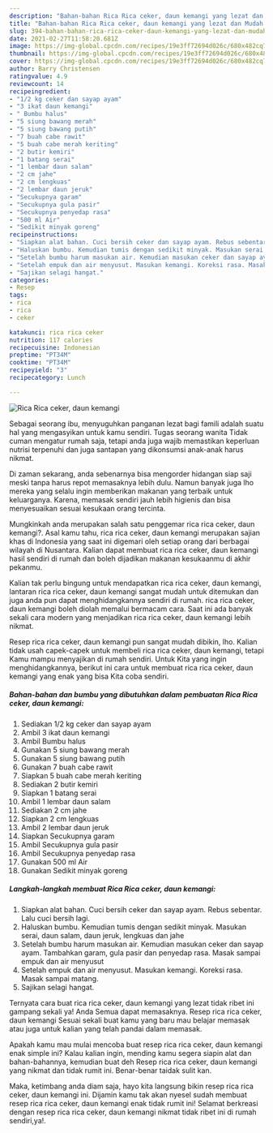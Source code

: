 ```yaml
---
description: "Bahan-bahan Rica Rica ceker, daun kemangi yang lezat dan Mudah Dibuat"
title: "Bahan-bahan Rica Rica ceker, daun kemangi yang lezat dan Mudah Dibuat"
slug: 394-bahan-bahan-rica-rica-ceker-daun-kemangi-yang-lezat-dan-mudah-dibuat
date: 2021-02-27T11:58:20.681Z
image: https://img-global.cpcdn.com/recipes/19e3ff72694d026c/680x482cq70/rica-rica-ceker-daun-kemangi-foto-resep-utama.jpg
thumbnail: https://img-global.cpcdn.com/recipes/19e3ff72694d026c/680x482cq70/rica-rica-ceker-daun-kemangi-foto-resep-utama.jpg
cover: https://img-global.cpcdn.com/recipes/19e3ff72694d026c/680x482cq70/rica-rica-ceker-daun-kemangi-foto-resep-utama.jpg
author: Barry Christensen
ratingvalue: 4.9
reviewcount: 14
recipeingredient:
- "1/2 kg ceker dan sayap ayam"
- "3 ikat daun kemangi"
- " Bumbu halus"
- "5 siung bawang merah"
- "5 siung bawang putih"
- "7 buah cabe rawit"
- "5 buah cabe merah keriting"
- "2 butir kemiri"
- "1 batang serai"
- "1 lembar daun salam"
- "2 cm jahe"
- "2 cm lengkuas"
- "2 lembar daun jeruk"
- "Secukupnya garam"
- "Secukupnya gula pasir"
- "Secukupnya penyedap rasa"
- "500 ml Air"
- "Sedikit minyak goreng"
recipeinstructions:
- "Siapkan alat bahan. Cuci bersih ceker dan sayap ayam. Rebus sebentar. Lalu cuci bersih lagi."
- "Haluskan bumbu. Kemudian tumis dengan sedikit minyak. Masukan serai, daun salam, daun jeruk, lengkuas dan jahe"
- "Setelah bumbu harum masukan air. Kemudian masukan ceker dan sayap ayam. Tambahkan garam, gula pasir dan penyedap rasa. Masak sampai empuk dan air menyusut"
- "Setelah empuk dan air menyusut. Masukan kemangi. Koreksi rasa. Masak sampai matang."
- "Sajikan selagi hangat."
categories:
- Resep
tags:
- rica
- rica
- ceker

katakunci: rica rica ceker 
nutrition: 117 calories
recipecuisine: Indonesian
preptime: "PT34M"
cooktime: "PT34M"
recipeyield: "3"
recipecategory: Lunch

---
```



![Rica Rica ceker, daun kemangi](https://img-global.cpcdn.com/recipes/19e3ff72694d026c/680x482cq70/rica-rica-ceker-daun-kemangi-foto-resep-utama.jpg)

Sebagai seorang ibu, menyuguhkan panganan lezat bagi famili adalah suatu hal yang mengasyikan untuk kamu sendiri. Tugas seorang  wanita Tidak cuman mengatur rumah saja, tetapi anda juga wajib memastikan keperluan nutrisi terpenuhi dan juga santapan yang dikonsumsi anak-anak harus nikmat.

Di zaman  sekarang, anda sebenarnya bisa mengorder hidangan siap saji meski tanpa harus repot memasaknya lebih dulu. Namun banyak juga lho mereka yang selalu ingin memberikan makanan yang terbaik untuk keluarganya. Karena, memasak sendiri jauh lebih higienis dan bisa menyesuaikan sesuai kesukaan orang tercinta. 



Mungkinkah anda merupakan salah satu penggemar rica rica ceker, daun kemangi?. Asal kamu tahu, rica rica ceker, daun kemangi merupakan sajian khas di Indonesia yang saat ini digemari oleh setiap orang dari berbagai wilayah di Nusantara. Kalian dapat membuat rica rica ceker, daun kemangi hasil sendiri di rumah dan boleh dijadikan makanan kesukaanmu di akhir pekanmu.

Kalian tak perlu bingung untuk mendapatkan rica rica ceker, daun kemangi, lantaran rica rica ceker, daun kemangi sangat mudah untuk ditemukan dan juga anda pun dapat menghidangkannya sendiri di rumah. rica rica ceker, daun kemangi boleh diolah memalui bermacam cara. Saat ini ada banyak sekali cara modern yang menjadikan rica rica ceker, daun kemangi lebih nikmat.

Resep rica rica ceker, daun kemangi pun sangat mudah dibikin, lho. Kalian tidak usah capek-capek untuk membeli rica rica ceker, daun kemangi, tetapi Kamu mampu menyajikan di rumah sendiri. Untuk Kita yang ingin menghidangkannya, berikut ini cara untuk membuat rica rica ceker, daun kemangi yang enak yang bisa Kita coba sendiri.

<!--inarticleads1-->

##### Bahan-bahan dan bumbu yang dibutuhkan dalam pembuatan Rica Rica ceker, daun kemangi:

1. Sediakan 1/2 kg ceker dan sayap ayam
1. Ambil 3 ikat daun kemangi
1. Ambil  Bumbu halus
1. Gunakan 5 siung bawang merah
1. Gunakan 5 siung bawang putih
1. Gunakan 7 buah cabe rawit
1. Siapkan 5 buah cabe merah keriting
1. Sediakan 2 butir kemiri
1. Siapkan 1 batang serai
1. Ambil 1 lembar daun salam
1. Sediakan 2 cm jahe
1. Siapkan 2 cm lengkuas
1. Ambil 2 lembar daun jeruk
1. Siapkan Secukupnya garam
1. Ambil Secukupnya gula pasir
1. Ambil Secukupnya penyedap rasa
1. Gunakan 500 ml Air
1. Gunakan Sedikit minyak goreng




<!--inarticleads2-->

##### Langkah-langkah membuat Rica Rica ceker, daun kemangi:

1. Siapkan alat bahan. Cuci bersih ceker dan sayap ayam. Rebus sebentar. Lalu cuci bersih lagi.
1. Haluskan bumbu. Kemudian tumis dengan sedikit minyak. Masukan serai, daun salam, daun jeruk, lengkuas dan jahe
1. Setelah bumbu harum masukan air. Kemudian masukan ceker dan sayap ayam. Tambahkan garam, gula pasir dan penyedap rasa. Masak sampai empuk dan air menyusut
1. Setelah empuk dan air menyusut. Masukan kemangi. Koreksi rasa. Masak sampai matang.
1. Sajikan selagi hangat.




Ternyata cara buat rica rica ceker, daun kemangi yang lezat tidak ribet ini gampang sekali ya! Anda Semua dapat memasaknya. Resep rica rica ceker, daun kemangi Sesuai sekali buat kamu yang baru mau belajar memasak atau juga untuk kalian yang telah pandai dalam memasak.

Apakah kamu mau mulai mencoba buat resep rica rica ceker, daun kemangi enak simple ini? Kalau kalian ingin, mending kamu segera siapin alat dan bahan-bahannya, kemudian buat deh Resep rica rica ceker, daun kemangi yang nikmat dan tidak rumit ini. Benar-benar taidak sulit kan. 

Maka, ketimbang anda diam saja, hayo kita langsung bikin resep rica rica ceker, daun kemangi ini. Dijamin kamu tak akan nyesel sudah membuat resep rica rica ceker, daun kemangi enak tidak rumit ini! Selamat berkreasi dengan resep rica rica ceker, daun kemangi nikmat tidak ribet ini di rumah sendiri,ya!.

